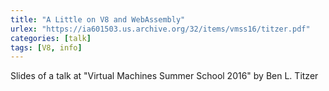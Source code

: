 ```yaml
---
title: "A Little on V8 and WebAssembly"
urlex: "https://ia601503.us.archive.org/32/items/vmss16/titzer.pdf"
categories: [talk]
tags: [V8, info]
---
```

Slides of a talk at "Virtual Machines Summer School 2016" by Ben L. Titzer
